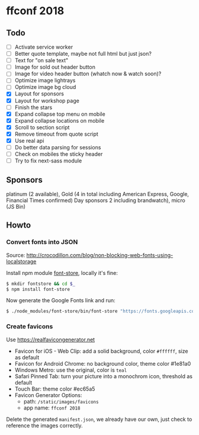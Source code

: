 # ffconf 2018

## Todo

- [ ] Activate service worker
- [ ] Better quote template, maybe not full html but just json?
- [ ] Text for "on sale text"
- [ ] Image for sold out header button
- [ ] Image for video header button (whatch now & watch soon)?
- [ ] Optimize image lightrays
- [ ] Optimize image bg cloud
- [x] Layout for sponsors
- [x] Layout for workshop page
- [ ] Finish the stars
- [x] Expand collapse top menu on mobile
- [x] Expand collapse locations on mobile
- [x] Scroll to section script
- [x] Remove timeout from quote script
- [x] Use real api
- [ ] Do better data parsing for sessions
- [ ] Check on mobiles the sticky header
- [ ] Try to fix next-sass module

## Sponsors

platinum (2 available), Gold (4 in total including American Express, Google, Financial Times confirmed) Day sponsors 2 including brandwatch), micro (JS Bin)

## Howto

### Convert fonts into JSON

Source: http://crocodillon.com/blog/non-blocking-web-fonts-using-localstorage

Install npm module [font-store](https://github.com/CrocoDillon/font-store), locally it's fine:

```bash
$ mkdir fontstore && cd $_
$ npm install font-store
```

Now generate the Google Fonts link and run:

```bash
$ ./node_modules/font-store/bin/font-store "https://fonts.googleapis.com/css?family=Anonymous+Pro|Rubik:700"
```

### Create favicons

Use https://realfavicongenerator.net

- Favicon for iOS - Web Clip: add a solid background, color `#ffffff`, size as default
- Favicon for Android Chrome: no background color, theme color #1e81a0
- Windows Metro: use the original, color is `teal`
- Safari Pinned Tab: turn your picture into a monochrom icon, threshold as default
- Touch Bar: theme color #ec65a5
- Favicon Generator Options:
  - path: `/static/images/favicons`
  - app name: `ffconf 2018`

Delete the generated `manifest.json`, we already have our own, just check to reference the images correctly.
